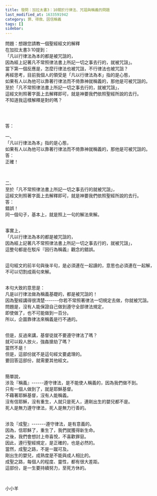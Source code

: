 ```yaml
---
title: 發問：加拉太書3：10關於行律法、咒詛與稱義的問題
last_modified_at: 1633591942
category: 罪、得救、因信稱義
tags: []
sidebar: 
---
```


<p>問題：想跟您請教一個聖經經文的解釋<br/>
在加拉太書3:10提到：<br/>
「凡以行律法為本的都是被咒詛的，<br/>
因為經上記著凡不常照律法書上所記一切之事去行的，就被咒詛」。<br/>
當下第一個反應是，怎麼行律法也被咒詛，不行律法也被咒詛？<br/>
再經思考，目前我個人的領受是「凡以行律法為本」指的是心態，<br/>
如果有人以為他可以靠著行律法而不倚靠神就稱義的，那他是可被咒詛的。<br/>
至於「凡不常照律法書上所記一切之事去行的，就被咒詛」，<br/>
這經文則照著字面上去解釋即可，就是神要我們依照聖經所說的去行。<br/>
不知道我這樣解釋是對的嗎？</p>
<p> </p>
<p><br/>
答：</p>
<p>一、<br/>
「凡以行律法為本」指的是心態，<br/>
如果有人以為他可以靠著行律法而不倚靠神就稱義的，那他是可被咒詛的。<br/>
答：<br/>
正確！<br/>
 </p>
<p><br/>
二、<br/>
至於「凡不常照律法書上所記一切之事去行的就被咒詛」，<br/>
這經文則照著字面上去解釋即可，就是神要我們依照聖經所說的去行。<br/>
答：<br/>
錯誤！<br/>
同一個句子，基本上，就是照上一句的解法來解。</p>
<p><br/>
事實上，<br/>
「凡以行律法為本的都是被咒詛的，<br/>
因為經上記著凡不常照律法書上所記一切之事去行的，就被咒詛」，<br/>
這整句都是在駁斥『因行為稱義』觀念的錯誤。</p>
<p><br/>
這句經文的前半句與後半句，是必須連在一起讀的，意思也必須連在一起解，<br/>
不可以切割成兩句來解。</p>
<p><br/>
本句大致的意思是：<br/>
凡是以行律法做為稱義基礎的，都是被咒詛的！<br/>
因為聖經講得很清楚-------你若不常照著律法一切規定去做，你就被咒詛。<br/>
問題是，沒有人能保證自己做到遵守全部律法規定，<br/>
即使做了，也不可能做到一百分。<br/>
所以，企圖靠律法來稱義是行不通的。</p>
<p><br/>
但是，反過來講，基督徒就不要遵守律法了嗎？<br/>
就可以殺人放火，強姦搶劫了嗎？<br/>
當然不是！<br/>
但是，這部份就不是這句經文要處理的。<br/>
要回答這部份，就需要其他經文。</p>
<p><br/>
簡單說，<br/>
涉及『稱義』------遵守律法，是不能使人稱義的，因為我們做不到。<br/>
只有一個人做到了，就是耶穌基督。<br/>
不藉著耶穌基督，沒有人能稱義。<br/>
沒有信耶穌，沒有重生，人就只是死人，連剛出生的嬰兒都不是。<br/>
死人是無力遵守律法，死人是無力行善的。</p>
<p><br/>
涉及『成聖』-------遵守律法，是有意義的。<br/>
因為，信耶穌了，重生了，我們就獲得新生命。<br/>
之後，我們會想討上帝喜悅，不喜歡罪惡。<br/>
因此，遵行聖經規定，是正確的，也是必然的。<br/>
當然，成聖之路，不是一蹴可及。<br/>
剛出生的嬰兒，成熟度是不能與成人相比的。<br/>
成聖之路，每個人的程度、靈性，都有很大差距。<br/>
這部份，是一生要持續努力，至死方休的。</p>
<p> </p>
<p>小小羊</p>
<p> </p>
<p> </p>
